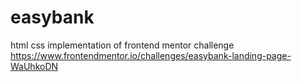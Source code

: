 # easybank
html css implementation of frontend mentor challenge 
 https://www.frontendmentor.io/challenges/easybank-landing-page-WaUhkoDN
